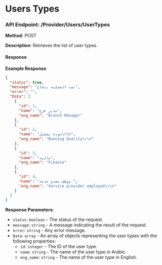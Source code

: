 # Users Types
### API Endpoint: /Provider/Users/UserTypes

**Method**: POST

**Description**: Retrieves the list of user types.

#### Response

**Example Response**

```json
{
  "status": true,
  "message": "تمت العمليه بنجاح",
  "error": "",
  "Data": [
    {
      "id": 1,
      "name": "مدير فرع",
      "eng_name": "Branch Manager"
    },
    {
      "id": 2,
      "name": "جودة تشغيل\r\n",
      "eng_name": "Running Quality\r\n"
    },
    {
      "id": 3,
      "name": "مالية",
      "eng_name": "Finance"
    },
    {
      "id": 4,
      "name": "موظف مقدم خدمة ",
      "eng_name": "Service provider employee\r\n"
    }
  ]
}
```

**Response Parameters**:

- `status`: `boolean` - The status of the request.
- `message`: `string` - A message indicating the result of the request.
- `error`: `string` - Any error message.
- `Data`: `array` - An array of objects representing the user types with the following properties:
  - `id`: `integer` - The ID of the user type.
  - `name`: `string` - The name of the user type in Arabic.
  - `eng_name`: `string` - The name of the user type in English.

